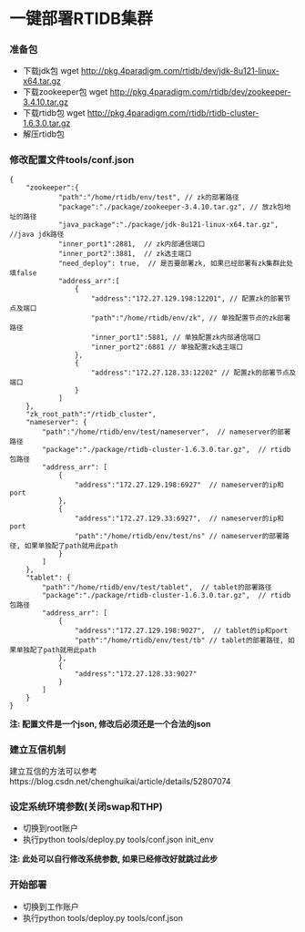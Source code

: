 # 一键部署RTIDB集群

### 准备包
* 下载jdk包 wget http://pkg.4paradigm.com/rtidb/dev/jdk-8u121-linux-x64.tar.gz
* 下载zookeeper包 wget http://pkg.4paradigm.com/rtidb/dev/zookeeper-3.4.10.tar.gz
* 下载rtidb包 wget http://pkg.4paradigm.com/rtidb/rtidb-cluster-1.6.3.0.tar.gz
* 解压rtidb包

### 修改配置文件tools/conf.json

```
{
    "zookeeper":{
            "path":"/home/rtidb/env/test", // zk的部署路径
            "package":"./package/zookeeper-3.4.10.tar.gz", // 放zk包地址的路径
            "java_package":"./package/jdk-8u121-linux-x64.tar.gz",  //java jdk路径
            "inner_port1":2881,  // zk内部通信端口
            "inner_port2":3881,  // zk选主端口
            "need_deploy": true,  // 是否要部署zk, 如果已经部署有zk集群此处填false
            "address_arr":[
                {
                    "address":"172.27.129.198:12201", // 配置zk的部署节点及端口
                    "path":"/home/rtidb/env/zk", // 单独配置节点的zk部署路径
                    "inner_port1":5881, // 单独配置zk内部通信端口
                    "inner_port2":6881 // 单独配置zk选主端口
                },
                {
                    "address":"172.27.128.33:12202" // 配置zk的部署节点及端口
                }
            ]
    },
    "zk_root_path":"/rtidb_cluster",
    "nameserver": {
        "path":"/home/rtidb/env/test/nameserver",  // nameserver的部署路径
        "package":"./package/rtidb-cluster-1.6.3.0.tar.gz",  // rtidb包路径
        "address_arr": [
            {
                "address":"172.27.129.198:6927"  // nameserver的ip和port
            },
            {
                "address":"172.27.129.33:6927",  // nameserver的ip和port
                "path":"/home/rtidb/env/test/ns" // nameserver的部署路径, 如果单独配了path就用此path
            }
        ]
    },
    "tablet": {
        "path":"/home/rtidb/env/test/tablet",  // tablet的部署路径
        "package":"./package/rtidb-cluster-1.6.3.0.tar.gz",  // rtidb包路径
        "address_arr": [
            {
                "address":"172.27.129.198:9027",  // tablet的ip和port
                "path":"/home/rtidb/env/test/tb" // tablet的部署路径, 如果单独配了path就用此path
            },
            {
                "address":"172.27.128.33:9027"
            }
        ]
    }
}    
```
**注: 配置文件是一个json, 修改后必须还是一个合法的json**  

### 建立互信机制
建立互信的方法可以参考https://blog.csdn.net/chenghuikai/article/details/52807074

### 设定系统环境参数(关闭swap和THP)
* 切换到root账户
* 执行python tools/deploy.py tools/conf.json init_env

**注: 此处可以自行修改系统参数, 如果已经修改好就跳过此步**

### 开始部署
* 切换到工作账户
* 执行python tools/deploy.py tools/conf.json
